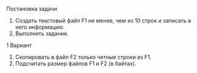 Постановка задачи  
1. Создать текстовый файл F1 не менее, чем из 10 строк и записать в него информацию.  
2. Выполнить задание.  
  
1 Вариант  
1) Скопировать в файл F2 только четные строки из F1.  
2) Подсчитать размер файлов F1 и F2 (в байтах).  
